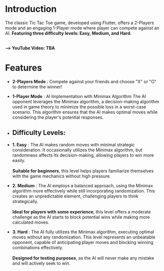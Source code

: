 # Introduction

The classic Tic Tac Toe game, developed using Flutter, offers a 2-Players mode and an engaging 1-Player mode where player can compete against an AI. **Featuring three difficulty levels: Easy, Medium, and Hard.**

<br/>**--> YouTube Video: TBA**
# Features

* **2-Players Mode** : Compete against your friends and choose "X" or "O" to determine the winner!

* **1-Player Mode** : AI Implementation with Minimax Algorithm
The AI opponent leverages the Minimax algorithm, a decision-making algorithm used in game theory to minimize the possible loss in a worst-case scenario. This algorithm ensures that the AI makes optimal moves while considering the player's potential responses.

* ## **Difficulty Levels**:

* **1. Easy** : The AI makes random moves with minimal strategic consideration. It occasionally utilizes the Minimax algorithm, but randomness affects its decision-making, allowing players to win more easily.
<br/><br/>**Suitable for beginners**, this level helps players familiarize themselves with the game mechanics without high pressure.

* **2. Medium** : The AI employs a balanced approach, using the Minimax algorithm more effectively while still incorporating randomization. This creates an unpredictable element, challenging players to think     strategically.
<br/><br/>**Ideal for players with some experience**, this level offers a moderate challenge as the AI starts to block potential wins while making more calculated moves.

* **3. Hard** : The AI fully utilizes the Minimax algorithm, executing optimal moves without any randomization. This level represents an unbeatable opponent, capable of anticipating player moves and blocking winning combinations effectively.
<br/><br/>**Designed for testing purposes**, as the AI will never make any mistake and will actively seek to win.
